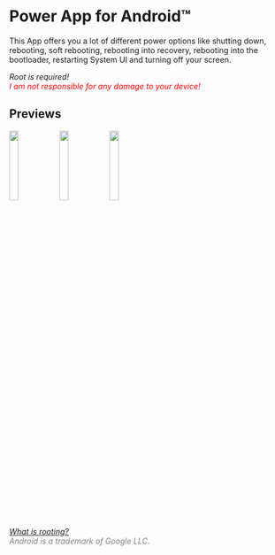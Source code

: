 # Power App for Android™
This App offers you a lot of different power options like shutting down, rebooting, soft rebooting, rebooting into recovery, rebooting into the bootloader, restarting System UI and turning off your screen.  

*Root is required!*  
<i style="color:red;">I am not responsible for any damage to your device!</i>  

## Previews
<img src="https://raw.githubusercontent.com/Domi04151309/Power-App-for-Android/master/preview.jpg" width="18%" /><img src="https://raw.githubusercontent.com/Domi04151309/Power-App-for-Android/master/preview2.jpg" width="18%" /><img src="https://raw.githubusercontent.com/Domi04151309/Power-App-for-Android/master/preview3.jpg" width="18%" /> 

*<a href="https://en.wikipedia.org/wiki/Rooting_(Android)">What is rooting?</a>*  
<i style="color:gray;">Android is a trademark of Google LLC.</i>
